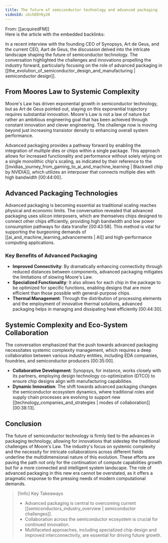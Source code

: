 ```yaml
---
title: The future of semiconductor technology and advanced packaging
videoId: uSchEDY6y20
---
```


From: [[acquiredFM]] <br/> 
Here is the article with the embedded backlinks:

In a recent interview with the founding CEO of Synopsys, Art de Geus, and the current CEO, Aart de Geus, the discussion delved into the intricate landscape shaping the future of semiconductor technology. The conversation highlighted the challenges and innovations propelling the industry forward, particularly focusing on the role of advanced packaging in [[the_evolution_of_semiconductor_design_and_manufacturing | semiconductor design]].

## From Moores Law to Systemic Complexity

Moore's Law has driven exponential growth in semiconductor technology, but as Art de Geus pointed out, staying on this exponential trajectory requires substantial innovation. Moore's Law is not a law of nature but rather an ambitious engineering goal that has been achieved through constant innovation and clever engineering. The challenge now is moving beyond just increasing transistor density to enhancing overall system performance.

Advanced packaging provides a pathway forward by enabling the integration of multiple dies or chips within a single package. This approach allows for increased functionality and performance without solely relying on a single monolithic chip's scaling, as indicated by their reference to the [[nvidias_journey_from_gaming_to_ai_and_machine_learning | Blackwell chip by NVIDIA]], which utilizes an interposer that connects multiple dies with high bandwidth <a class="yt-timestamp" data-t="00:44:00">[00:44:00]</a>.

## Advanced Packaging Technologies

Advanced packaging is becoming essential as traditional scaling reaches physical and economic limits. The conversation revealed that advanced packaging uses silicon interposers, which are themselves chips designed to connect other chips efficiently, providing high bandwidth and low power consumption pathways for data transfer <a class="yt-timestamp" data-t="00:43:58">[00:43:58]</a>. This method is vital for supporting the burgeoning demands of [[ai_and_machine_learning_advancements | AI]] and high-performance computing applications.

### Key Benefits of Advanced Packaging

- **Improved Connectivity**: By dramatically enhancing connectivity through reduced distances between components, advanced packaging mitigates the limitations of slowing Moore's Law.
- **Specialized Functionality**: It also allows for each chip in the package to be optimized for specific functions, enabling designs that are more efficient than those possible with general-purpose chips.
- **Thermal Management**: Through the distribution of processing elements and the employment of innovative thermal solutions, advanced packaging helps in managing and dissipating heat efficiently <a class="yt-timestamp" data-t="00:44:30">[00:44:30]</a>.

## Systemic Complexity and Eco-System Collaboration

The conversation emphasized that the push towards advanced packaging necessitates systemic complexity management, which requires a deep collaboration between various industry entities, including EDA companies, foundries, and semiconductor producers <a class="yt-timestamp" data-t="00:35:00">[00:35:00]</a>.

- **Collaborative Development**: Synopsys, for instance, works closely with its partners, employing design technology co-optimization (DTCO) to ensure chip designs align with manufacturing capabilities.
- **Dynamic Innovation**: The shift towards advanced packaging changes the semiconductor ecosystem dynamics, where traditional roles and supply chain processes are evolving to support new [[technology_companies_and_strategies | modes of collaboration]] <a class="yt-timestamp" data-t="00:38:13">[00:38:13]</a>.

## Conclusion

The future of semiconductor technology is firmly tied to the advances in packaging technology, allowing for innovations that sidestep the traditional challenges of Moore's Law. The industry's focus on systemic complexity and the necessity for intricate collaborations across different fields underline the multidimensional nature of this evolution. These efforts are paving the path not only for the continuation of compute capabilities growth but for a more connected and intelligent system landscape. The role of advanced packaging in this new era cannot be overstated, as it offers a pragmatic response to the pressing needs of modern computational demands.

> [!info] Key Takeaways
> - Advanced packaging is central to overcoming current [[semiconductors_industry_overview | semiconductor challenges]].
> - Collaboration across the semiconductor ecosystem is crucial for continued innovation.
> - Multifaceted approaches, including specialized chip design and improved interconnectivity, are essential for driving future growth.